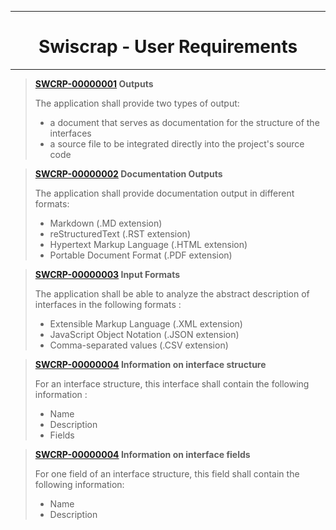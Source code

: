 
***
<h1 align="center">Swiscrap - User Requirements</h1>

***

> **[SWCRP-00000001](#SWCRP-00000001) Outputs**
> 
> The application shall provide two types of output:
> - a document that serves as documentation for the structure of the interfaces
> - a source file to be integrated directly into the project's source code

> **[SWCRP-00000002](#SWCRP-00000002) Documentation Outputs**
> 
> The application shall provide documentation output in different formats:
> - Markdown (.MD extension)
> - reStructuredText (.RST extension)
> - Hypertext Markup Language (.HTML extension)
> - Portable Document Format (.PDF extension)


> **[SWCRP-00000003](#SWCRP-00000003) Input Formats**
> 
> The application shall be able to analyze the abstract description of interfaces in the following formats :
> - Extensible Markup Language (.XML extension)
> - JavaScript Object Notation (.JSON extension)
> - Comma-separated values (.CSV extension)




> **[SWCRP-00000004](#SWCRP-00000004) Information on interface structure**
> 
> For an interface structure, this interface shall contain the following information :
> - Name
> - Description
> - Fields


> **[SWCRP-00000004](#SWCRP-00000004) Information on interface fields**
> 
> For one field of an interface structure, this field shall contain the following information:
> - Name
> - Description
